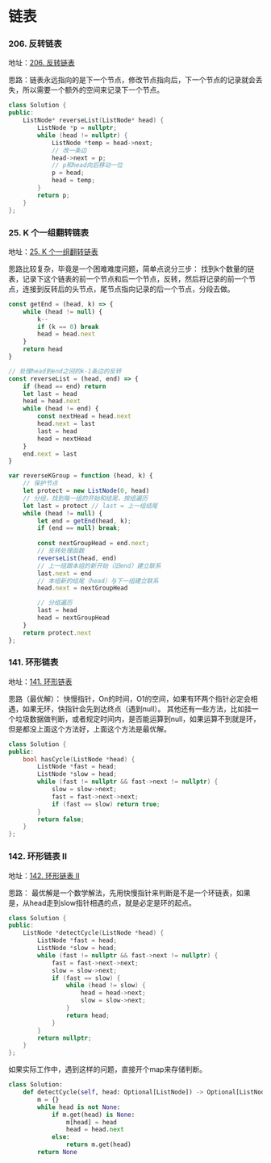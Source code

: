 # 链表

### 206. 反转链表
地址：[206. 反转链表](https://leetcode.cn/problems/reverse-linked-list/)

思路：链表永远指向的是下一个节点，修改节点指向后，下一个节点的记录就会丢失，所以需要一个额外的空间来记录下一个节点。
```c++
class Solution {
public:
    ListNode* reverseList(ListNode* head) {
        ListNode *p = nullptr;
        while (head != nullptr) {
            ListNode *temp = head->next;
            // 改一条边
            head->next = p;
            // p和head向后移动一位
            p = head;
            head = temp;
        }
        return p;
    }
};
```

### 25. K 个一组翻转链表
地址：[25. K 个一组翻转链表](https://leetcode.cn/problems/reverse-nodes-in-k-group/)

思路比较复杂，毕竟是一个困难难度问题，简单点说分三步：
找到k个数量的链表，记录下这个链表的前一个节点和后一个节点，反转，然后将记录的前一个节点，连接到反转后的头节点，尾节点指向记录的后一个节点，分段去做。

```js
const getEnd = (head, k) => {
    while (head != null) {
        k--
        if (k == 0) break
        head = head.next
    }
    return head
}

// 处理head到end之间的k-1条边的反转
const reverseList = (head, end) => {
    if (head == end) return
    let last = head
    head = head.next
    while (head != end) {
        const nextHead = head.next
        head.next = last
        last = head
        head = nextHead
    }
    end.next = last
}

var reverseKGroup = function (head, k) {
    // 保护节点
    let protect = new ListNode(0, head)
    // 分组，找到每一组的开始和结尾，按组遍历
    let last = protect // last = 上一组结尾
    while (head != null) {
        let end = getEnd(head, k);
        if (end == null) break;
        
        const nextGroupHead = end.next;
        // 反转处理函数
        reverseList(head, end)
        // 上一组跟本组的新开始（旧end）建立联系
        last.next = end
        // 本组新的结尾（head）与下一组建立联系
        head.next = nextGroupHead

        // 分组遍历
        last = head
        head = nextGroupHead
    }
    return protect.next
};
```

### 141. 环形链表
地址：[141. 环形链表](https://leetcode.cn/problems/linked-list-cycle/)

思路（最优解）：
快慢指针，On的时间，O1的空间，如果有环两个指针必定会相遇，如果无环，快指针会先到达终点（遇到null）。
其他还有一些方法，比如挂一个垃圾数据做判断，或者规定时间内，是否能运算到null，如果运算不到就是环，但是都没上面这个方法好，上面这个方法是最优解。

```c++
class Solution {
public:
    bool hasCycle(ListNode *head) {
        ListNode *fast = head;
        ListNode *slow = head;
        while (fast != nullptr && fast->next != nullptr) {
            slow = slow->next;
            fast = fast->next->next;
            if (fast == slow) return true;
        }
        return false;
    }
};
```

### 142. 环形链表 II
地址：[142. 环形链表 II](https://leetcode.cn/problems/linked-list-cycle-ii/)

思路：
最优解是一个数学解法，先用快慢指针来判断是不是一个环链表，如果是，从head走到slow指针相遇的点，就是必定是环的起点。

```c++
class Solution {
public:
    ListNode *detectCycle(ListNode *head) {
        ListNode *fast = head;
        ListNode *slow = head;
        while (fast != nullptr && fast->next != nullptr) {
            fast = fast->next->next;
            slow = slow->next;
            if (fast == slow) {
                while (head != slow) {
                    head = head->next;
                    slow = slow->next;
                }
                return head;
            }
        }
        return nullptr;
    }
};
```

如果实际工作中，遇到这样的问题，直接开个map来存储判断。

```python
class Solution:
    def detectCycle(self, head: Optional[ListNode]) -> Optional[ListNode]:
        m = {}
        while head is not None:
            if m.get(head) is None:
                m[head] = head
                head = head.next
            else:
                return m.get(head)
        return None
```
